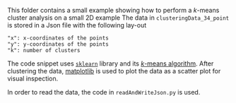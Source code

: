 This folder contains a small example showing how to perform a $k$-means cluster analysis on a small 2D example
The data in `clusteringData_34_point` is stored in a Json file with the following lay-out
```
"x": x-coordinates of the points
"y": y-coordinates of the points
"k": number of clusters 
```
The code snippet uses [`sklearn`](https://scikit-learn.org/stable/) library and its [$k$-means algorithm](https://scikit-learn.org/stable/modules/generated/sklearn.cluster.KMeans.html). 
After clustering the data, [matplotlib](https://matplotlib.org/) is used to plot the data as a scatter plot for visual inspection.

In order to read the data, the code in `readAndWriteJson.py` is used.
